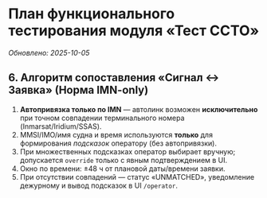 # План функционального тестирования модуля «Тест ССТО»

_Обновлено: 2025-10-05_

## 6. Алгоритм сопоставления «Сигнал ↔ Заявка» (Норма IMN-only)
1. **Автопривязка только по IMN** — автолинк возможен **исключительно** при точном совпадении терминального номера (Inmarsat/Iridium/SSAS).
2. MMSI/IMO/имя судна и время используются **только** для формирования *подсказок* оператору (без автопривязки).
3. При множественных подсказках оператор выбирает вручную; допускается `override` только с явным подтверждением в UI.
4. Окно по времени: ±48 ч от плановой даты/времени заявки.
5. При отсутствии совпадений — статус «UNMATCHED», уведомление дежурному и вывод подсказок в UI `/operator`.

